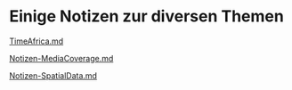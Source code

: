 # Einige Notizen zur diversen Themen



[TimeAfrica.md](Afrika/TimeAfrica.md) 

[Notizen-MediaCoverage.md](Notizen-MediaCoverage.md) 

[Notizen-SpatialData.md](Notizen-SpatialData.md) 
